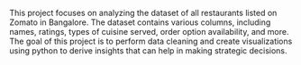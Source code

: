 This project focuses on analyzing the dataset of all restaurants listed on Zomato in Bangalore. The dataset contains various columns, including names, ratings, types of cuisine served, order option availability, 
and more. The goal of this project is to perform data cleaning and create visualizations using python to derive insights that can help in making strategic decisions.

